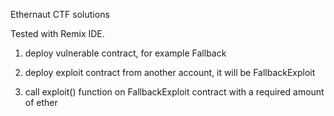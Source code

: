Ethernaut CTF solutions

Tested with Remix IDE.

1. deploy vulnerable contract, for example Fallback

2. deploy exploit contract from another account, it will be FallbackExploit

3. call exploit() function on FallbackExploit contract with a required amount of ether

